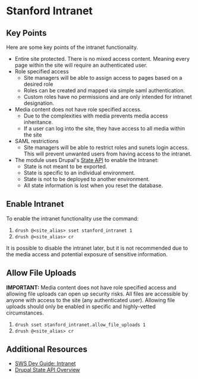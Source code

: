 # Stanford Intranet

## Key Points
Here are some key points of the intranet functionality.
* Entire site protected. There is no mixed access content. Meaning every page within the site will require an authenticated user.
* Role specified access
  * Site managers will be able to assign access to pages based on a desired role
  * Roles can be created and mapped via simple saml authentication.
  * Custom roles have no permissions and are only intended for intranet designation.
* Media content does not have role specified access.
  * Due to the complexities with media prevents media access inheritance.
  * If a user can log into the site, they have access to all media within the site
* SAML restrictions
  * Site managers will be able to restrict roles and sunets login access. This will prevent unwanted users from having access to the intranet.
* The module uses Drupal's [State API](https://www.drupal.org/docs/8/api/state-api/overview) to enable the Intranet:
  * State is not meant to be exported.
  * State is specific to an individual environment.
  * State is not to be deployed to another environment.
  * All state information is lost when you reset the database.

## Enable Intranet
To enable the intranet functionality use the command:
1. `drush @<site_alias> sset stanford_intranet 1`
1. `drush @<site_alias> cr`

It is possible to disable the intranet later, but it is not recommended due to the media access and potential exposure of sensitive information.

## Allow File Uploads
**IMPORTANT:** Media content does not have role specified access and allowing file uploads can open up security risks. All files are accessible by anyone with access to the site (any authenticated user). Allowing file uploads should only be enabled in specific and highly-vetted circumstances.

1. `drush sset stanford_intranet.allow_file_uploads 1`
1. `drush @<site_alias> cr`

## Additional Resources
* [SWS Dev Guide: Intranet](https://sws-devguide.stanford.edu/site-building/drupal-8/intranet)
* [Drupal State API Overview](https://www.drupal.org/docs/8/api/state-api/overview)